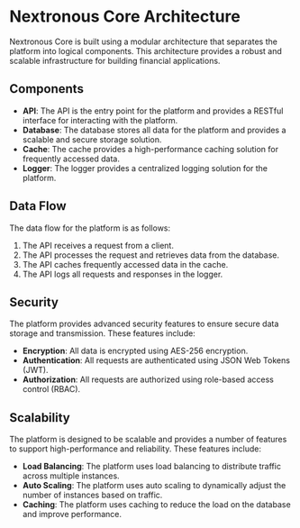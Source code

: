 # Nextronous Core Architecture

Nextronous Core is built using a modular architecture that separates the platform into logical components. This architecture provides a robust and scalable infrastructure for building financial applications.

## Components

* **API**: The API is the entry point for the platform and provides a RESTful interface for interacting with the platform.
* **Database**: The database stores all data for the platform and provides a scalable and secure storage solution.
* **Cache**: The cache provides a high-performance caching solution for frequently accessed data.
* **Logger**: The logger provides a centralized logging solution for the platform.

## Data Flow

The data flow for the platform is as follows:

1. The API receives a request from a client.
2. The API processes the request and retrieves data from the database.
3. The API caches frequently accessed data in the cache.
4. The API logs all requests and responses in the logger.

## Security

The platform provides advanced security features to ensure secure data storage and transmission. These features include:

* **Encryption**: All data is encrypted using AES-256 encryption.
* **Authentication**: All requests are authenticated using JSON Web Tokens (JWT).
* **Authorization**: All requests are authorized using role-based access control (RBAC).

## Scalability

The platform is designed to be scalable and provides a number of features to support high-performance and reliability. These features include:

* **Load Balancing**: The platform uses load balancing to distribute traffic across multiple instances.
* **Auto Scaling**: The platform uses auto scaling to dynamically adjust the number of instances based on traffic.
* **Caching**: The platform uses caching to reduce the load on the database and improve performance.
